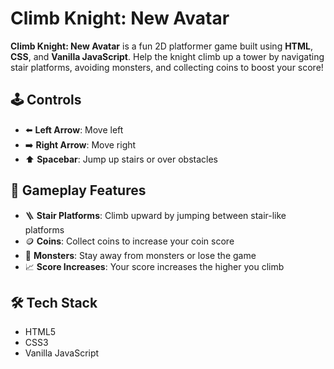 # Climb Knight: New Avatar

**Climb Knight: New Avatar** is a fun 2D platformer game built using **HTML**, **CSS**, and **Vanilla JavaScript**. Help the knight climb up a tower by navigating stair platforms, avoiding monsters, and collecting coins to boost your score!

## 🕹️ Controls

* ⬅️ **Left Arrow**: Move left
* ➡️ **Right Arrow**: Move right
* ⬆️ **Spacebar**: Jump up stairs or over obstacles

## 🎯 Gameplay Features

* 🪜 **Stair Platforms**: Climb upward by jumping between stair-like platforms
* 🪙 **Coins**: Collect coins to increase your coin score
* 👾 **Monsters**: Stay away from monsters or lose the game
* 📈 **Score Increases**: Your score increases the higher you climb

## 🛠️ Tech Stack

* HTML5
* CSS3
* Vanilla JavaScript
